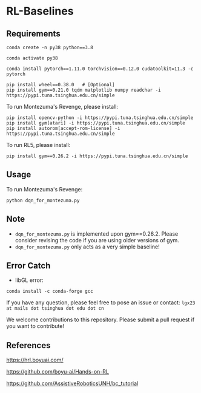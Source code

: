 # RL-Baselines

## Requirements

```
conda create -n py38 python==3.8

conda activate py38

conda install pytorch==1.11.0 torchvision==0.12.0 cudatoolkit=11.3 -c pytorch

pip install wheel==0.38.0   # [Optional]
pip install gym==0.21.0 tqdm matplotlib numpy readchar -i https://pypi.tuna.tsinghua.edu.cn/simple
```

To run Montezuma's Revenge, please install:

```
pip install opencv-python -i https://pypi.tuna.tsinghua.edu.cn/simple
pip install gym[atari] -i https://pypi.tuna.tsinghua.edu.cn/simple
pip install autorom[accept-rom-license] -i https://pypi.tuna.tsinghua.edu.cn/simple
```

To run RL5, please install:
```
pip install gym==0.26.2 -i https://pypi.tuna.tsinghua.edu.cn/simple
```

## Usage

To run Montezuma's Revenge:

```
python dqn_for_montezuma.py
```

## Note

- ``dqn_for_montezuma.py`` is implemented upon gym==0.26.2. Please consider revising the code if you are using older versions of gym.
- ``dqn_for_montezuma.py`` only acts as a very simple baseline!

## Error Catch

- libGL error:
```
conda install -c conda-forge gcc
```

If you have any question, please feel free to pose an issue or contact: ``lgx23 at mails dot tsinghua dot edu dot cn``

We welcome contributions to this repository. Please submit a pull request if you want to contribute!

## References

https://hrl.boyuai.com/

https://github.com/boyu-ai/Hands-on-RL

https://github.com/AssistiveRoboticsUNH/bc_tutorial
